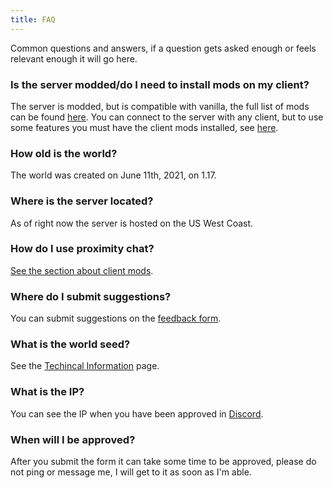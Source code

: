 ```yaml
---
title: FAQ
---
```


Common questions and answers, if a question gets asked enough or feels relevant enough it will go here.

### Is the server modded/do I need to install mods on my client?

The server is modded, but is compatible with vanilla, the full list of mods can be found [here](https://github.com/CarbonGhost/Prosperity/wiki/Tweaks-and-Changes). You can connect to the server with any client, but to use some features you must have the client mods installed, see [here](https://github.com/CarbonGhost/Prosperity/wiki/Tweaks-and-Changes#client-mods).

### How old is the world?

The world was created on June 11th, 2021, on 1.17.

### Where is the server located?

As of right now the server is hosted on the US West Coast.

### How do I use proximity chat?

[See the section about client mods](https://github.com/CarbonGhost/Prosperity/wiki/Tweaks-and-Changes#client-mods).

### Where do I submit suggestions?

You can submit suggestions on the [feedback form](https://forms.gle/NmSfgZgRwaYHLAkA9).

### What is the world seed?

See the [Techincal Information](https://github.com/CarbonGhost/Prosperity/wiki/Technical-Information) page.

### What is the IP?

You can see the IP when you have been approved in [Discord](https://discord.gg/hfTxZ4XxYj).

### When will I be approved?

After you submit the form it can take some time to be approved, please do not ping or message me, I will get to it as soon as I'm able.
